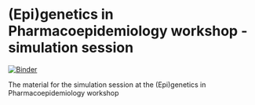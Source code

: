 # (Epi)genetics in Pharmacoepidemiology workshop - simulation session

[![Binder](https://mybinder.org/badge_logo.svg)](https://mybinder.org/v2/gh/uio-bmi/pharmacoepi_simulation_workshop/HEAD?labpath=regression_skeleton.ipynb)

The material for the simulation session at the (Epi)genetics in Pharmacoepidemiology workshop
